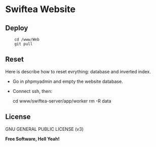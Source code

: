 # Swiftea Website

## Deploy

        cd /www/Web
        git pull

## Reset

Here is describe how to reset evrything: database and inverted index.

 - Go in phpmyadmin and empty the website database.
 - Connect ssh, then:


    cd www/swiftea-server/app/worker
    rm -R data


License
-------

GNU GENERAL PUBLIC LICENSE (v3)

**Free Software, Hell Yeah!**
